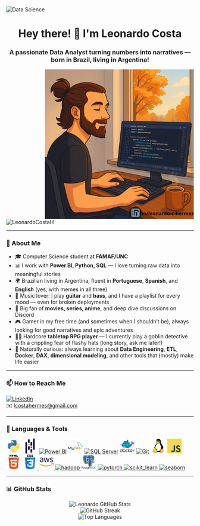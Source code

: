 <!--
**LeonardoCostaH/LeonardoCostaH** is a ✨ _special_ ✨ repository because its `README.md` (this file) appears on your GitHub profile.
-->

<img align="center" alt="Data Science" width="1000" height="200" src="https://www.canva.com/design/DAGJ_dn03yE/7L_SZCmXDuq_fD6stjsOZA/view?utm_content=DAGJ_dn03yE&utm_campaign=designshare&utm_medium=link&utm_source=editor">

<h1 align="center">Hey there! 👋 I'm Leonardo Costa</h1>
<h3 align="center">A passionate Data Analyst turning numbers into narratives — born in Brazil, living in Argentina!</h3>

<img align="right" alt="Coding" width="400" src="img/imcoding.png">

<p align="left"> <img src="https://komarev.com/ghpvc/?username=LeonardoCostaH&label=Profile%20views&color=0e75b6&style=flat" alt="LeonardoCostaH" /> </p>

---

### 🚀 About Me

- 🎓 Computer Science student at **FAMAF/UNC**  
- 📊 I work with **Power BI, Python, SQL** — I love turning raw data into meaningful stories  
- 🌍 Brazilian living in Argentina, fluent in **Portuguese**, **Spanish**, and **English** (yes, with memes in all three)  
- 🎸 Music lover: I play **guitar** and **bass**, and I have a playlist for every mood — even for broken deployments  
- 🍿 Big fan of **movies, series, anime**, and deep dive discussions on Discord  
- 🎮 Gamer in my free time (and sometimes when I shouldn’t be), always looking for good narratives and epic adventures  
- 🧙‍♂️ Hardcore **tabletop RPG player** — I currently play a goblin detective with a crippling fear of flashy hats (long story, ask me later!)  
- 🧪 Naturally curious: always learning about **Data Engineering**, **ETL**, **Docker**, **DAX**, **dimensional modeling**, and other tools that (mostly) make life easier  

---

### 📫 How to Reach Me

[![LinkedIn](https://img.shields.io/badge/-LinkedIn-blue?logo=linkedin&style=flat-square)](https://www.linkedin.com/in/leonardo-c-hermes/)  
✉️ lcostahermes@gmail.com

---

### 🧰 Languages & Tools

<p align="left">
  <a href="https://www.python.org"><img src="https://raw.githubusercontent.com/devicons/devicon/master/icons/python/python-original.svg" width="40" height="40" alt="Python"></a>
  <a href="https://pandas.pydata.org/"><img src="https://raw.githubusercontent.com/devicons/devicon/2ae2a900d2f041da66e950e4d48052658d850630/icons/pandas/pandas-original.svg" width="40" height="40" alt="Pandas"></a>
  <a href="https://powerbi.microsoft.com"><img src="https://img.icons8.com/color/48/000000/power-bi.png" width="40" height="40" alt="Power BI"/></a>
  <a href="https://www.mysql.com/"><img src="https://raw.githubusercontent.com/devicons/devicon/master/icons/mysql/mysql-original-wordmark.svg" width="40" height="40" alt="MySQL"></a>
  <a href="https://www.microsoft.com/en-us/sql-server"><img src="https://www.svgrepo.com/show/303229/microsoft-sql-server-logo.svg" width="40" height="40" alt="SQL Server"></a>
  <a href="https://www.docker.com/"><img src="https://raw.githubusercontent.com/devicons/devicon/master/icons/docker/docker-original-wordmark.svg" width="40" height="40" alt="Docker"></a>
  <a href="https://git-scm.com/"><img src="https://www.vectorlogo.zone/logos/git-scm/git-scm-icon.svg" width="40" height="40" alt="Git"></a>
  <a href="https://www.linux.org/"><img src="https://raw.githubusercontent.com/devicons/devicon/master/icons/linux/linux-original.svg" width="40" height="40" alt="Linux"></a>
  <a href="https://developer.mozilla.org/en-US/docs/Web/JavaScript"><img src="https://raw.githubusercontent.com/devicons/devicon/master/icons/javascript/javascript-original.svg" width="40" height="40" alt="JavaScript"></a>
  <a href="https://www.w3.org/html/"><img src="https://raw.githubusercontent.com/devicons/devicon/master/icons/html5/html5-original-wordmark.svg" width="40" height="40" alt="HTML5"></a>
  <a href="https://www.w3schools.com/css/"><img src="https://raw.githubusercontent.com/devicons/devicon/master/icons/css3/css3-original-wordmark.svg" width="40" height="40" alt="CSS3"></a><a href="https://aws.amazon.com" target="_blank" rel="noreferrer"> <img src="https://raw.githubusercontent.com/devicons/devicon/master/icons/amazonwebservices/amazonwebservices-original-wordmark.svg" alt="aws" width="40" height="40"/></a><a href="https://hadoop.apache.org/" target="_blank" rel="noreferrer"> <img src="https://www.vectorlogo.zone/logos/apache_hadoop/apache_hadoop-icon.svg" alt="hadoop" width="40" height="40"/> </a><a href="https://www.postgresql.org" target="_blank" rel="noreferrer"> <img src="https://raw.githubusercontent.com/devicons/devicon/master/icons/postgresql/postgresql-original-wordmark.svg" alt="postgresql" width="40" height="40"/> </a><a href="https://pytorch.org/" target="_blank" rel="noreferrer"> <img src="https://www.vectorlogo.zone/logos/pytorch/pytorch-icon.svg" alt="pytorch" width="40" height="40"/> </a><a href="https://scikit-learn.org/" target="_blank" rel="noreferrer"> <img src="https://upload.wikimedia.org/wikipedia/commons/0/05/Scikit_learn_logo_small.svg" alt="scikit_learn" width="40" height="40"/> </a> <a href="https://seaborn.pydata.org/" target="_blank" rel="noreferrer"> <img src="https://seaborn.pydata.org/_images/logo-mark-lightbg.svg" alt="seaborn" width="40" height="40"/> </a>
</p>

---

### 📊 GitHub Stats

<p align="center">
  <img src="https://github-readme-stats.vercel.app/api?username=LeonardoCostaH&show_icons=true&theme=default" alt="Leonardo GitHub Stats" />
  <br/>
  <img src="https://github-readme-streak-stats.herokuapp.com/?user=LeonardoCostaH&" alt="GitHub Streak" />
  <br/>
  <img src="https://github-readme-stats.vercel.app/api/top-langs?username=LeonardoCostaH&layout=compact" alt="Top Languages" />
</p>

